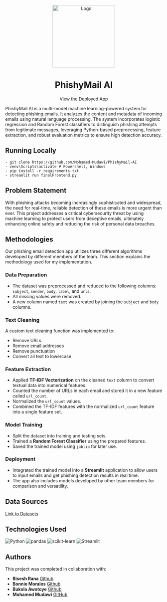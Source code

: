 <div align="center">
  <a href="https://phisymail-ai.streamlit.app" target="_blank"><img src="https://i.imgur.com/1hTgX65.png" alt="Logo" height="200" width="200"/></a>
  <h1>PhishyMail AI</h1>
  <p><a href="https://phisymail-ai.streamlit.app" target="_blank">View the Deployed App</a></p>
</div>

PhishyMail AI is a multi-model machine learning–powered system for detecting phishing emails. It analyzes the content and metadata of incoming emails using natural language processing. The system incorporates logistic regression and Random Forest classifiers to distinguish phishing attempts from legitimate messages, leveraging Python-based preprocessing, feature extraction, and robust evaluation metrics to ensure high detection accuracy.

## Running Locally

```
- git clone https://github.com/Mohamed-Mudawi/PhishyMail-AI
- venv\Scripts\activate # Powershell, Windows
- pip install -r requirements.txt
- streamlit run finalFrontend.py
```


## Problem Statement
With phishing attacks becoming increasingly sophisticated and widespread, the need for real-time, reliable detection of these emails is more urgent than ever. This project addresses a critical cybersecurity threat by using machine learning to protect users from deceptive emails, ultimately enhancing online safety and reducing the risk of personal data breaches.

   
## Methodologies <!--- do not change this line -->

<p>
Our phishing email detection app utilizes three different algorithms developed by different members of the team.
This section explains the methodology used for my implementation.
</p>

<h3>Data Preparation</h3>
<ul>
  <li>The dataset was preprocessed and reduced to the following columns: <code>subject</code>, <code>sender</code>, <code>body</code>, <code>label</code>, and <code>urls</code>.</li>
  <li>All missing values were removed.</li>
  <li>A new column named <code>text</code> was created by joining the <code>subject</code> and <code>body</code> columns.</li>
</ul>

<h3>Text Cleaning</h3>
<p>A custom text cleaning function was implemented to:</p>
<ul>
  <li>Remove URLs</li>
  <li>Remove email addresses</li>
  <li>Remove punctuation</li>
  <li>Convert all text to lowercase</li>
</ul>

<h3>Feature Extraction</h3>
<ul>
  <li>Applied <strong>TF-IDF Vectorization</strong> on the cleaned <code>text</code> column to convert textual data into numerical features.</li>
  <li>Counted the number of URLs in each email and stored it in a new feature called <code>url_count</code>.</li>
  <li>Normalized the <code>url_count</code> values.</li>
  <li>Combined the TF-IDF features with the normalized <code>url_count</code> feature into a single feature set.</li>
</ul>

<h3>Model Training</h3>
<ul>
  <li>Split the dataset into training and testing sets.</li>
  <li>Trained a <strong>Random Forest Classifier</strong> using the prepared features.</li>
  <li>Saved the trained model using <code>joblib</code> for later use.</li>
</ul>

<h3>Deployment</h3>
<ul>
  <li>Integrated the trained model into a <strong>Streamlit</strong> application to allow users to input emails and get phishing detection results in real time.</li>
  <li>The app also includes models developed by other team members for comparison and versatility.</li>
</ul>


## Data Sources
[Link to Datasets](https://drive.google.com/drive/folders/1sBO10D3sSdqMvb27fH-g3BI_ro63MyjW?dmr=1&ec=wgc-drive-hero-goto)

## Technologies Used
<p>
  <img src="https://img.shields.io/badge/Python-3776AB?style=for-the-badge&logo=python&logoColor=white" alt="Python"/>
  <img src="https://img.shields.io/badge/pandas-150458?style=for-the-badge&logo=pandas&logoColor=white" alt="pandas"/>
  <img src="https://img.shields.io/badge/scikit--learn-F7931E?style=for-the-badge&logo=scikit-learn&logoColor=white" alt="scikit-learn"/>
  <img src="https://img.shields.io/badge/Streamlit-FF4B4B?style=for-the-badge&logo=streamlit&logoColor=white" alt="Streamlit"/>
</p>

## Authors  
This project was completed in collaboration with:  

- **Bisesh Rana**  [Github](https://github.com/biseshRana)
- **Bonnie Morales**  [Github](https://github.com/BonnieMorales)
- **Bukola Awotoye**  [Github](https://github.com/bukolaawotoye)
- **Mohamed Mudawi** [GitHub](https://github.com/Mohamed-Mudawi)
